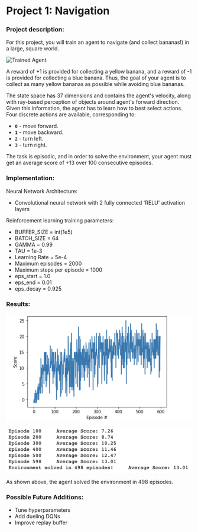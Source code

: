 [//]: # (Image References)

[image1]: https://user-images.githubusercontent.com/10624937/42135619-d90f2f28-7d12-11e8-8823-82b970a54d7e.gif "Trained Agent"

# Project 1: Navigation

### Project description:

For this project, you will train an agent to navigate (and collect bananas!) in a large, square world.  

![Trained Agent][image1]

A reward of +1 is provided for collecting a yellow banana, and a reward of -1 is provided for collecting a blue banana.  Thus, the goal of your agent is to collect as many yellow bananas as possible while avoiding blue bananas.  

The state space has 37 dimensions and contains the agent's velocity, along with ray-based perception of objects around agent's forward direction.  Given this information, the agent has to learn how to best select actions.  Four discrete actions are available, corresponding to:
- **`0`** - move forward.
- **`1`** - move backward.
- **`2`** - turn left.
- **`3`** - turn right.

The task is episodic, and in order to solve the environment, your agent must get an average score of +13 over 100 consecutive episodes.

### Implementation:

Neural Network Architecture:
-  Convolutional neural network with 2 fully connected 'RELU' activation layers

Reinforcement learning training parameters:
- BUFFER_SIZE = int(1e5)
- BATCH_SIZE = 64        
- GAMMA = 0.99         
- TAU = 1e-3            
- Learning Rate = 5e-4    
- Maximum episodes = 2000
- Maximum steps per episode = 1000
- eps_start = 1.0
- eps_end = 0.01
- eps_decay = 0.925

### Results:

![Graph of results](images/navigation_results_graph.png)

![Navigation Results](images/navigation_results.png)

As shown above, the agent solved the environment in 498 episodes.

### Possible Future Additions:
- Tune hyperparameters
- Add dueling DQNs
- Improve replay buffer

